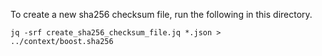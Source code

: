To create a new sha256 checksum file, run the following in this directory.

```
jq -srf create_sha256_checksum_file.jq *.json > ../context/boost.sha256
```

